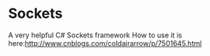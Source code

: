 # Sockets
A very helpful C# Sockets framework
How to use it is here:http://www.cnblogs.com/coldairarrow/p/7501645.html
